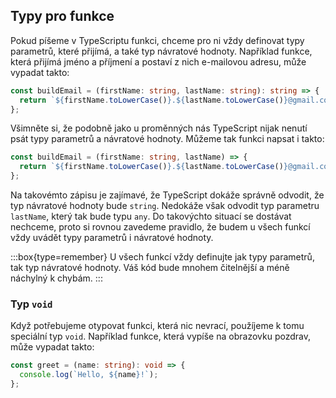 ## Typy pro funkce

Pokud píšeme v TypeScriptu funkci, chceme pro ni vždy definovat typy parametrů, které přijímá, a také typ návratové hodnoty. Například funkce, která přijímá jméno a příjmení a postaví z nich e-mailovou adresu, může vypadat takto:

```ts
const buildEmail = (firstName: string, lastName: string): string => {
  return `${firstName.toLowerCase()}.${lastName.toLowerCase()}@gmail.com`;
};
```

Všimněte si, že podobně jako u proměnných nás TypeScript nijak nenutí psát typy parametrů a návratové hodnoty. Můžeme tak funkci napsat i takto:

```ts
const buildEmail = (firstName: string, lastName) => {
  return `${firstName.toLowerCase()}.${lastName.toLowerCase()}@gmail.com`;
};
```

Na takovémto zápisu je zajímavé, že TypeScript dokáže správně odvodit, že typ návratové hodnoty bude `string`. Nedokáže však odvodit typ parametru `lastName`, který tak bude typu `any`. Do takovýchto situací se dostávat nechceme, proto si rovnou zavedeme pravidlo, že budem u všech funkcí vždy uvádět typy parametrů i návratové hodnoty.

:::box{type=remember}
U všech funkcí vždy definujte jak typy parametrů, tak typ návratové hodnoty. Váš kód bude mnohem čitelnější a méně náchylný k chybám.
:::

### Typ `void`

Když potřebujeme otypovat funkci, která nic nevrací, použíjeme k tomu speciální typ `void`. Například funkce, která vypíše na obrazovku pozdrav, může vypadat takto:

```ts
const greet = (name: string): void => {
  console.log(`Hello, ${name}!`);
};
```
